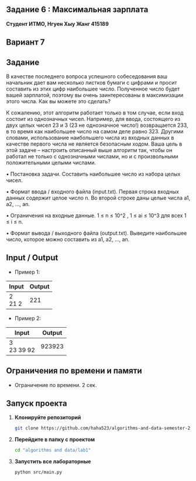## Задание 6 : Максимальная зарплата

**Студент ИТМО,  Нгуен Хыу Жанг  415189**  

## Вариант 7

## Задание

В качестве последнего вопроса успешного собеседования ваш начальник дает вам несколько листков бумаги с цифрами и просит составить из этих цифр наибольшее число. Полученное число будет вашей зарплатой, поэтому вы очень заинтересованы в максимизации этого числа. Как вы можете это сделать?

К сожалению, этот алгоритм работает только в том случае, если вход состоит из однозначных чисел. Например, для ввода, состоящего из двух целых чисел 23 и 3 (23 не однозначное число!) возвращается 233, в то время как наибольшее число на самом деле равно 323. Другими словами, использование наибольшего числа из входных данных в качестве первого числа не является безопасным ходом. Ваша цель в этой задаче – настроить описанный выше алгоритм так, чтобы он работал не только с однозначными числами, но и с произвольными положительными целыми числами.

• Постановка задачи. Составить наибольшее число из набора целых чисел.

• Формат ввода / входного файла (input.txt). Первая строка входных данных содержит целое число n. Во второй строке даны целые числа a1, a2, ..., an.

• Ограничения на входные данные. 1 ≤ n ≤ 10^2 , 1 ≤ ai ≤ 10^3 для всех 1 ≤ i ≤ n.

• Формат вывода / выходного файла (output.txt). Выведите наибольшее число, которое можно составить из a1, a2, ..., an.


## Input / Output 
- Пример 1:

| Input                                                | Output                               |   
|------------------------------------------------------|--------------------------------------|
| 2<br/>21 2                                           | 221                                  |

- Пример 2:

| Input                                                                     | Output                               |   
|---------------------------------------------------------------------------|--------------------------------------|
| 3<br/>23 39 92                                                            | 923923                               |




## Ограничения по времени и памяти

- Ограничение по времени. 2 сек.


## Запуск проекта
1. **Клонируйте репозиторий**
   ```bash
   git clone https://github.com/haha523/algorithms-and-data-semester-2.git
   ```
2. **Перейдите в папку с проектом**
   ```bash
   cd "algorithms and data/lab1"
   ```
3. **Запустить все лабораторные**
    ```bash
   python src/main.py
   ```

